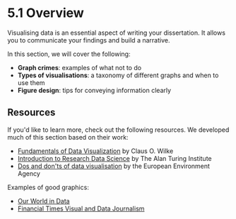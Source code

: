 # 5.1 Overview

Visualising data is an essential aspect of writing your dissertation. It allows you to communicate your findings and build a narrative.

In this section, we will cover the following:
* **Graph crimes**: examples of what not to do
* **Types of visualisations**: a taxonomy of different graphs and when to use them
* **Figure design**: tips for conveying information clearly

## Resources

If you'd like to learn more, check out the following resources. We developed much of this section based on their work:
* [Fundamentals of Data Visualization](https://clauswilke.com/dataviz/) by Claus O. Wilke
* [Introduction to Research Data Science](https://alan-turing-institute.github.io/rds-course/index.html) by The Alan Turing Institute
* [Dos and don'ts of data visualisation](https://www.eea.europa.eu/data-and-maps/daviz/learn-more/chart-dos-and-donts/) by the European Environment Agency

Examples of good graphics:
* [Our World in Data](https://ourworldindata.org/)
* [Financial Times Visual and Data Journalism](https://www.ft.com/visual-and-data-journalism)